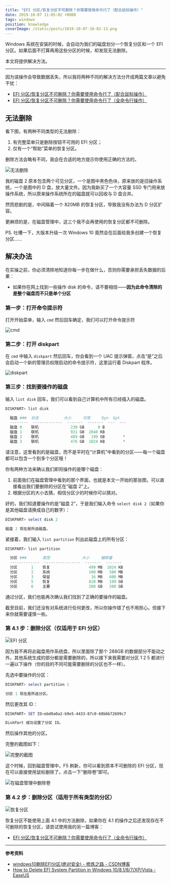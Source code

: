 ```yaml
---
title: "EFI 分区/恢复分区不可删除？你需要使用命令行了（配合鼠标操作）"
date: 2019-10-07 11:05:02 +0800
tags: windows
position: knowledge
coverImage: /static/posts/2019-10-07-10-02-13.png
---
```


Windows 系统在安装的时候，会自动为我们的磁盘划分一个恢复分区和一个 EFI 分区。如果后面不打算再用这些分区的时候，却发现无法删除。

本文将提供解决方法。

---

因为误操作会导致数据丢失，所以我将两种不同的解决方法分开成两篇文章以避免干扰：

- [EFI 分区/恢复分区不可删除？你需要使用命令行了（配合鼠标操作）](/post/delete-efi-partition-that-cannot-be-deleted-1)
- [EFI 分区/恢复分区不可删除？你需要使用命令行了（全命令行操作）](/post/delete-efi-partition-that-cannot-be-deleted-2)

<div id="toc"></div>

## 无法删除

看下图，有两种不同类型的无法删除：

1. 有完整菜单只是删除按钮不可用的 EFI 分区；
2. 仅有一个“帮助”菜单的恢复分区。

删除方法会略有不同，我会在合适的地方提示你使用正确的方法的。

![无法删除](/static/posts/2019-10-07-10-02-13.png)

我的磁盘 2 原本包含两个可见分区，一个是图中黑色色块，原来放的是旧操作系统，一个是图中的 D 盘，放大量文件。因为我新买了一个大容量 SSD 专门用来放操作系统，所以原来操作系统所在的磁盘就可以回收与 D 盘合并。

然而悲剧的是，中间隔着一个 820MB 的恢复分区，导致我没有办法为 D 分区扩容。

更麻烦的是，在磁盘管理中，这三个我不会再使用的恢复分区都不可删除。

PS. 吐槽一下，大版本升级一次 Windows 10 竟然会在后面给我多创建一个恢复分区……

## 解决办法

在实操之前，你必须清除地知道你每一步在做什么，否则你需要承担丢失数据的后果：

- 如果你在网上找到一些操作 disk 的命令，请不要相信——**因为此命令清除的是整个磁盘而不只是单个分区**

### 第一步：打开命令提示符

打开开始菜单，输入 `cmd` 然后回车确定，我们可以打开命令提示符

![cmd](/static/posts/2019-10-07-10-11-03.png)

### 第二步：打开 diskpart

在 `cmd` 中输入 `diskpart` 然后回车，你会看到一个 UAC 提示弹窗，点击“是”之后会启动一个新的管理员权限启动的命令提示符，这里运行着 Diskpart 程序。

![diskpart](/static/posts/2019-10-07-10-14-07.png)

### 第三步：找到要操作的磁盘

输入 `list disk` 回车，我们可以看到自己计算机中所有已经插入的磁盘。

```powershell
DISKPART> list disk

  磁盘 ###  状态           大小     可用     Dyn  Gpt
  --------  -------------  -------  -------  ---  ---
  磁盘 0    联机              238 GB      0 B
  磁盘 1    联机              931 GB  2048 KB
  磁盘 2    联机              489 GB   199 GB        *
  磁盘 3    联机              476 GB  1024 KB        *

```

请注意，这里看到的是磁盘，而不是平时在“计算机”中看到的分区——每一个磁盘都可以包含一个到多个分区哦！

你有两种方法来确认我们即将操作的是哪个磁盘：

1. 前面我们在磁盘管理中看到的那个界面，也就是本文一开始的那张图，可以直接看出我们要删除的分区在“磁盘 2”上。
2. 根据分区的大小去猜，相信分区少的时候你可以猜对。

好的，我们知道要操作的是“磁盘 2”，于是我们输入命令 `select disk 2`（如果你是其他磁盘请换成自己的数字）：

```powershell
DISKPART> select disk 2

磁盘 2 现在是所选磁盘。

```

紧接着，我们输入 `list partition` 列出此磁盘上的所有分区：

```powershell
DISKPART> list partition

  分区 ###       类型              大小     偏移量
  -------------  ----------------  -------  -------
  分区      1    恢复                 499 MB  1024 KB
  分区      2    系统                 100 MB   500 MB
  分区      3    保留                  16 MB   600 MB
  分区      5    恢复                 820 MB   199 GB
  分区      6    主要                 288 GB   200 GB

```

通过分区，我们也能再次确认我们找到了正确的要操作的磁盘。

截至目前，我们还没有对系统进行任何更改，所以你操作错了也不用担心。但接下来你就需要谨慎一些。

### 第 4.1 步：删除分区（仅适用于 EFI 分区）

![EFI 分区](/static/posts/2019-10-07-10-39-34.png)

因为我不再将此磁盘用作系统盘，所以里面除了那个 288GB 的数据部分不能动之外，其他系统生成的部分都是需要删除的，所以接下来我需要对分区 1 2 5 都进行一遍以下操作（你的目的不同可能需要删除的分区也不一样）。

先选中要操作的分区：

```powershell
DISKPART> select partition 1

分区 1 现在是所选分区。

```

然后更改其 ID：

```powershell
DISKPART> SET ID=ebd0a0a2-b9e5-4433-87c0-68b6b72699c7

DiskPart 成功设置了分区 ID。

```

然后操作其他的分区。

完整的截图如下：

![完整的截图](/static/posts/2019-10-07-10-30-17.png)

这个时候，回到磁盘管理中，F5 刷新，你可以看到原本不可删除的 EFI 分区，现在可以直接使用鼠标删除了。点击一下“删除卷”即可。

![在磁盘管理中删除卷](/static/posts/2019-10-07-10-50-47.png)

### 第 4.2 步：删除分区（适用于所有类型的分区）

![恢复分区](/static/posts/2019-10-07-10-39-46.png)

恢复分区不能使用上面 4.1 中的方法删除，如果你在 4.1 的操作之后还发现存在不可删除的恢复分区，请尝试使用我的另一篇博客：

- [EFI 分区/恢复分区不可删除？你需要使用命令行了（全命令行操作）](/post/delete-efi-partition-that-cannot-be-deleted-2)

---

**参考资料**

- [windows10删除EFI分区(绝对安全) - 修炼之路 - CSDN博客](https://blog.csdn.net/sinat_29957455/article/details/88726797)
- [How to Delete EFI System Partition in Windows 10/8.1/8/7/XP/Vista - EaseUS](https://www.easeus.com/partition-master/delete-efi-system-partition.html)


